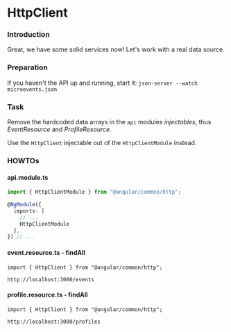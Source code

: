 HttpClient
==========

### Introduction

Great, we have some solid services now! Let's work with a real data source.

### Preparation

If you haven't the API up and running, start it: `json-server --watch microevents.json`

### Task

Remove the hardcoded data arrays in the `api` modules _injectables_, thus _EventResource_ and _ProfileResource_.

Use the `HttpClient` injectable out of the `HttpClientModule` instead.

### HOWTOs

#### api.module.ts

```ts
import { HttpClientModule } from "@angular/common/http";
```

```ts
@NgModule({
  imports: [
    // ...
    HttpClientModule
  ],
}) // ...
```

#### event.resource.ts - findAll

`import { HttpClient } from "@angular/common/http";`

`http://localhost:3000/events`

#### profile.resource.ts - findAll

`import { HttpClient } from "@angular/common/http";`

`http://localhost:3000/profiles`
